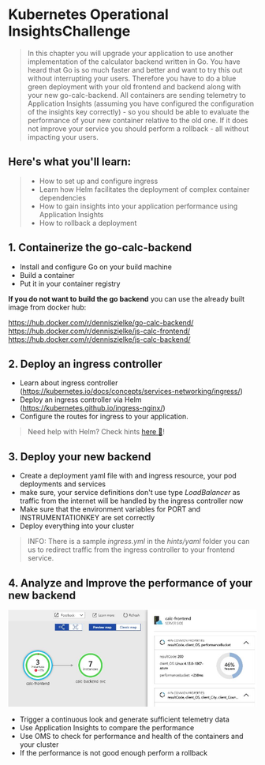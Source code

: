 # Kubernetes Operational InsightsChallenge

> In this chapter you will upgrade your application to use another implementation of the calculator backend written in Go. You have heard that Go is so much faster and better and want to try this out without interrupting your users. Therefore you have to do a blue green deployment with your old frontend and backend along with your new go-calc-backend. All containers are sending telemetry to Application Insights (assuming you have configured the configuration of the insights key correctly) - so you should be able to evaluate the performance of your new container relative to the old one. If it does not improve your service you should perform a rollback - all without impacting your users.

## Here's what you'll learn:

> - How to set up and configure ingress
> - Learn how Helm facilitates the deployment of complex container dependencies
> - How to gain insights into your application performance using Application Insights
> - How to rollback a deployment

## 1. Containerize the go-calc-backend

- Install and configure Go on your build machine
- Build a container
- Put it in your container registry

**If you do not want to build the go backend** you can use the already built image from docker hub:

<https://hub.docker.com/r/denniszielke/go-calc-backend/>
<https://hub.docker.com/r/denniszielke/js-calc-frontend/>
<https://hub.docker.com/r/denniszielke/js-calc-backend/>

## 2. Deploy an ingress controller

- Learn about ingress controller (<https://kubernetes.io/docs/concepts/services-networking/ingress/>)
- Deploy an ingress controller via Helm (<https://kubernetes.github.io/ingress-nginx/>)
- Configure the routes for ingress to your application. 

> Need help with Helm? Check hints [here :blue_book:](https://github.com/MicrosoftDocs/azure-docs/blob/master/articles/aks/kubernetes-helm.md)!


## 3. Deploy your new backend

- Create a deployment yaml file with and ingress resource, your pod deployments and services
- make sure, your service definitions don't use type *LoadBalancer* as traffic from the internet will be handled by the ingress controller now
- Make sure that the environment variables for PORT and INSTRUMENTATIONKEY are set correctly
- Deploy everything into your cluster

>INFO: There is a sample *ingress.yml* in the *hints/yaml* folder you can us to redirect traffic from the ingress controller to your frontend service.

## 4. Analyze and Improve the performance of your new backend

![](/img/appmap.jpg)

- Trigger a continuous look and generate sufficient telemetry data
- Use Application Insights to compare the performance
- Use OMS to check for performance and health of the containers and your cluster
- If the performance is not good enough perform a rollback

